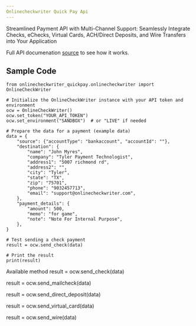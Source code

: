 ```yaml
---
Onlinecheckwriter Quick Pay Api
---
```


Streamlined Payment API with Multi-Channel Support: Seamlessly Integrate Checks, eChecks, Virtual Cards, ACH/Direct Deposits, and Wire Transfers into Your Application

Full API documenation [source](https://apiv3.onlinecheckwriter.com/) to see how it works.


## Sample Code

````
from onlinecheckwriter_quickpay.onlinecheckwriter import OnlineCheckWriter

# Initialize the OnlineCheckWriter instance with your API token and environment
ocw = OnlineCheckWriter()
ocw.set_token("YOUR_API_TOKEN")
ocw.set_environment("SANDBOX")  # or "LIVE" if needed

# Prepare the data for a payment (example data)
data = {
    "source": {"accountType": "bankaccount", "accountId": ""},
    "destination": {
        "name": "John Myres",
        "company": "Tyler Payment Technologist",
        "address1": "5007 richmond rd",
        "address2": "",
        "city": "Tyler",
        "state": "TX",
        "zip": "75701",
        "phone": "9032457713",
        "email": "support@onlinecheckwriter.com",
    },
    "payment_details": {
        "amount": 500,
        "memo": "for game",
        "note": "Note For Internal Purpose",
    },
}

# Test sending a check payment
result = ocw.send_check(data)

# Print the result
print(result)
````

Available method
result = ocw.send_check(data)

result = ocw.send_mailcheck(data)

result = ocw.send_direct_deposit(data)

result = ocw.send_virtual_card(data)

result = ocw.send_wire(data)

